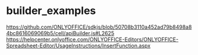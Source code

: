 # builder_examples
https://github.com/ONLYOFFICE/sdkjs/blob/50708b3110a452ad79b8498a84bc8616069069b5/cell/apiBuilder.js#L2625
https://helpcenter.onlyoffice.com/ONLYOFFICE-Editors/ONLYOFFICE-Spreadsheet-Editor/UsageInstructions/InsertFunction.aspx
